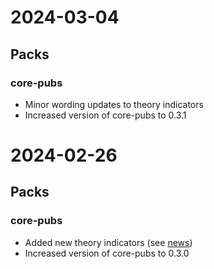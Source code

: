# 2024-03-04

## Packs

### core-pubs

- Minor wording updates to theory indicators
- Increased version of core-pubs to 0.3.1

# 2024-02-26

## Packs

### core-pubs

- Added new theory indicators (see [news](news/2024-02-26-theory_indicators.qmd))
- Increased version of core-pubs to 0.3.0